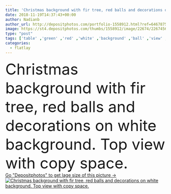 ```yaml
---
title: 'Christmas background with fir tree, red balls and decorations on'
date: 2018-11-19T14:37:43+00:00
author: Nadianb
author_url: http://depositphotos.com/portfolio-1558912.html?ref=64678756
image: https://st4.depositphotos.com/thumbs/1558912/image/22674/226745672/api_thumb_450.jpg?forcejpeg=true
type: "post"
tags: ['table' ,'green' ,'red' ,'white' ,'background' ,'ball' ,'view' ,'copy' ,'space' ,'gift' ,'stone' ,'christmas' ,'decoration' ,'decorative' ,'greeting' ,'holiday' ,'present' ,'ribbon' ,'xmas' ,'empty' ,'new' ,'decor' ,'seasonal' ,'light' ,'wooden' ,'tree' ,'branch' ,'card' ,'symbol' ,'snow' ,'star' ,'winter' ,'merry' ,'toys' ,'lay' ,'fir' ,'flat' ,'cone' ,'wood' ,'top' ,'berries' ,'above' ,'craft' ,'christmas background' ,'flatlay' ]
categories: 
  - flatlay
---
```

<div aling="center">
            <font size="60"> Christmas background with fir tree, red balls and decorations on white  background. Top view with copy space.</font>   
</div>
<div>
    <a href='https://depositphotos.com/226745672/stock-photo-christmas-background-with-fir-tree.html?ref=64678756' target=_blank > Go "Depositphotos" to get lage size of this picture ->
        <img href='https://depositphotos.com/226745672/stock-photo-christmas-background-with-fir-tree.html?ref=64678756' src='https://st4.depositphotos.com/1558912/22674/i/950/depositphotos_226745672-stock-photo-christmas-background-with-fir-tree.jpg?forcejpeg=true' alt='Christmas background with fir tree, red balls and decorations on white  background. Top view with copy space.' >
    </a>
</div>
